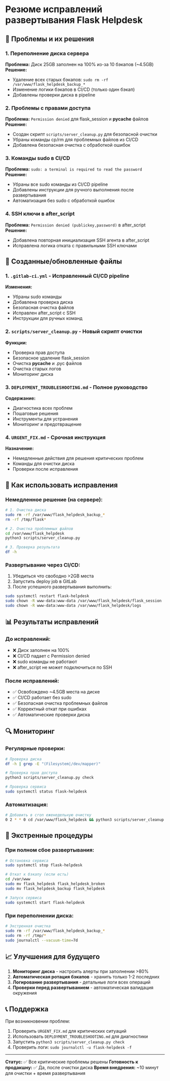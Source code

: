 # Резюме исправлений развертывания Flask Helpdesk

## 🎯 Проблемы и их решения

### 1. Переполнение диска сервера
**Проблема:** Диск 25GB заполнен на 100% из-за 10 бэкапов (~4.5GB)
**Решение:**
- Удаление всех старых бэкапов: `sudo rm -rf /var/www/flask_helpdesk_backup_*`
- Изменение логики бэкапов в CI/CD (только один бэкап)
- Добавлены проверки диска в pipeline

### 2. Проблемы с правами доступа
**Проблема:** `Permission denied` для flask_session и __pycache__ файлов
**Решение:**
- Создан скрипт `scripts/server_cleanup.py` для безопасной очистки
- Убраны команды cp/rm для проблемных файлов из CI/CD
- Добавлена безопасная очистка с обработкой ошибок

### 3. Команды sudo в CI/CD
**Проблема:** `sudo: a terminal is required to read the password`
**Решение:**
- Убраны все sudo команды из CI/CD pipeline
- Добавлены инструкции для ручного выполнения после развертывания
- Автоматизация без sudo с обработкой ошибок

### 4. SSH ключи в after_script
**Проблема:** `Permission denied (publickey,password)` в after_script
**Решение:**
- Добавлена повторная инициализация SSH агента в after_script
- Исправлена логика отката с правильными SSH ключами

## 📁 Созданные/обновленные файлы

### 1. `.gitlab-ci.yml` - Исправленный CI/CD pipeline
**Изменения:**
- Убраны sudo команды
- Добавлена проверка диска
- Безопасная очистка файлов
- Исправлен after_script с SSH
- Инструкции для ручных команд

### 2. `scripts/server_cleanup.py` - Новый скрипт очистки
**Функции:**
- Проверка прав доступа
- Безопасное удаление flask_session
- Очистка __pycache__ и .pyc файлов
- Очистка старых логов
- Мониторинг диска

### 3. `DEPLOYMENT_TROUBLESHOOTING.md` - Полное руководство
**Содержание:**
- Диагностика всех проблем
- Пошаговые решения
- Инструменты для устранения
- Мониторинг и предотвращение

### 4. `URGENT_FIX.md` - Срочная инструкция
**Назначение:**
- Немедленные действия для решения критических проблем
- Команды для очистки диска
- Проверки после исправления

## 🔧 Как использовать исправления

### Немедленное решение (на сервере):
```bash
# 1. Очистка диска
sudo rm -rf /var/www/flask_helpdesk_backup_*
rm -rf /tmp/flask*

# 2. Очистка проблемных файлов
cd /var/www/flask_helpdesk
python3 scripts/server_cleanup.py

# 3. Проверка результата
df -h
```

### Развертывание через CI/CD:
1. Убедиться что свободно >2GB места
2. Запустить deploy job в GitLab
3. После успешного развертывания выполнить:
```bash
sudo systemctl restart flask-helpdesk
sudo chown -R www-data:www-data /var/www/flask_helpdesk/flask_session
sudo chown -R www-data:www-data /var/www/flask_helpdesk/logs
```

## 📊 Результаты исправлений

### До исправлений:
- ❌ Диск заполнен на 100%
- ❌ CI/CD падает с Permission denied
- ❌ sudo команды не работают
- ❌ after_script не может подключиться по SSH

### После исправлений:
- ✅ Освобождено ~4.5GB места на диске
- ✅ CI/CD работает без sudo
- ✅ Безопасная очистка проблемных файлов
- ✅ Корректный откат при ошибках
- ✅ Автоматические проверки диска

## 🔍 Мониторинг

### Регулярные проверки:
```bash
# Проверка диска
df -h | grep -E "(Filesystem|/dev/mapper)"

# Проверка прав доступа
python3 scripts/server_cleanup.py check

# Проверка сервиса
sudo systemctl status flask-helpdesk
```

### Автоматизация:
```bash
# Добавить в cron еженедельную очистку
0 2 * * 0 cd /var/www/flask_helpdesk && python3 scripts/server_cleanup.py
```

## 🚨 Экстренные процедуры

### При полном сбое развертывания:
```bash
# Остановка сервиса
sudo systemctl stop flask-helpdesk

# Откат к бэкапу (если есть)
cd /var/www
sudo mv flask_helpdesk flask_helpdesk_broken
sudo mv flask_helpdesk_backup flask_helpdesk

# Запуск сервиса
sudo systemctl start flask-helpdesk
```

### При переполнении диска:
```bash
# Экстренная очистка
sudo rm -rf /var/www/flask_helpdesk_backup_*
sudo rm -rf /tmp/*
sudo journalctl --vacuum-time=7d
```

## 📈 Улучшения для будущего

1. **Мониторинг диска** - настроить алерты при заполнении >80%
2. **Автоматическая ротация бэкапов** - хранить только 1-2 последних
3. **Логирование развертывания** - детальные логи всех операций
4. **Проверки перед развертыванием** - автоматическая валидация окружения

## 📞 Поддержка

При возникновении проблем:
1. Проверить `URGENT_FIX.md` для критических ситуаций
2. Использовать `DEPLOYMENT_TROUBLESHOOTING.md` для диагностики
3. Запустить `python3 scripts/server_cleanup.py check`
4. Проверить логи: `sudo journalctl -u flask-helpdesk -f`

---
**Статус:** ✅ Все критические проблемы решены
**Готовность к продакшну:** ✅ Да, после очистки диска
**Время внедрения:** ~10 минут для очистки + время развертывания
